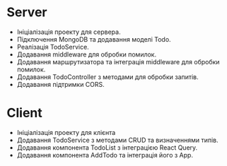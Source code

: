 # Server
- Ініціалізація проекту для сервера.
- Підключення MongoDB та додавання моделі Todo.
- Реалізація TodoService.
- Додавання middleware для обробки помилок.
- Додавання маршрутизатора та інтеграція middleware для обробки помилок.
- Додавання TodoController з методами для обробки запитів.
- Додавання підтримки CORS.

# Client
- Ініціалізація проекту для клієнта
- Додавання TodoService з методами CRUD та визначеннями типів.
- Додавання компонента TodoList з інтеграцією React Query.
- Додавання компонента AddTodo та інтеграція його з App.
